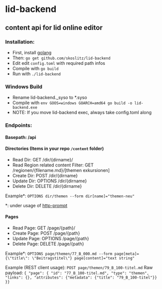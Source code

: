 # lid-backend

## content api for lid online editor

### Installation:

- First, install [golang](https://golang.org/doc/install#install)
- Then: `go get github.com/skoslitz/lid-backend`
- Edit edit `config.toml` with required path infos
- Compile with `go build`
- Run with `./lid-backend`

### Windows Build
- Rename lid-backend._syso to *.syso
- Compile with `env GOOS=windows GOARCH=amd64 go build -o lid-backend.exe`
- NOTE: If you move lid-backend exec, always take config.toml along

### Endpoints:

#### Basepath: /api

#### Directories (Items in your repo `/content` folder)
- Read Dir: GET /dir/{dirname}/
- Read Region related content Filter: GET /regionen/{filename.md}/[themen exkursionen]
- Create Dir: POST /dir/{dirname}
- Update Dir: OPTIONS /dir/{dirname}
- Delete Dir: DELETE /dir/{dirname}

Example*: `OPTIONS dir/themen --form dir[name]="themen-neu"`

*: under usage of [http-prompt](https://github.com/eliangcs/http-prompt)

#### Pages
- Read Page: GET /page/{path}/
- Create Page: POST /page/{path}
- Update Page: OPTIONS /page/{path}
- Delete Page: DELETE /page/{path}

Example*: `OPTIONS page/themen/77_B_000.md --form page[meta]={\"title\": \"Beitragstitel\"} page[content]="text string"`

Example (REST client usage):
`POST page/themen/79_B_100-titel.md`
Raw payload:
`{ "page": { "id": "77_B_100-titel.md", "type": "themen", "links": {}, "attributes": {"metadata": {"title": "79_B_100-titel"}} }}`
